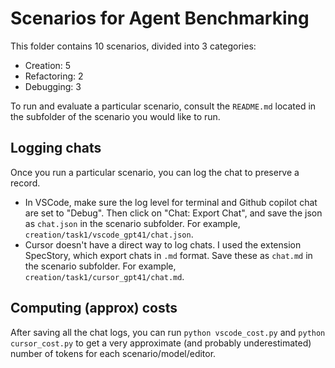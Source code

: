 # Scenarios for Agent Benchmarking

This folder contains 10 scenarios, divided into 3 categories:
- Creation: 5
- Refactoring: 2
- Debugging: 3

To run and evaluate a particular scenario, consult the `README.md` located in the subfolder of the scenario you would like to run.

## Logging chats
Once you run a particular scenario, you can log the chat to preserve a record.
- In VSCode, make sure the log level for terminal and Github copilot chat are set to "Debug". Then click on "Chat: Export Chat", and save the json as `chat.json` in the scenario subfolder. For example, `creation/task1/vscode_gpt41/chat.json`.
- Cursor doesn't have a direct way to log chats. I used the extension SpecStory, which export chats in `.md` format. Save these as `chat.md` in the scenario subfolder. For example, `creation/task1/cursor_gpt41/chat.md`.

## Computing (approx) costs
After saving all the chat logs, you can run `python vscode_cost.py` and `python cursor_cost.py` to get a very approximate (and probably underestimated) number of tokens for each scenario/model/editor.